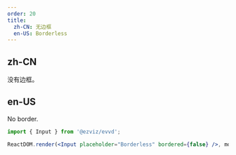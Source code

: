 ```yaml
---
order: 20
title:
  zh-CN: 无边框
  en-US: Borderless
---
```


## zh-CN

没有边框。

## en-US

No border.

```jsx
import { Input } from '@ezviz/evvd';

ReactDOM.render(<Input placeholder="Borderless" bordered={false} />, mountNode);
```
